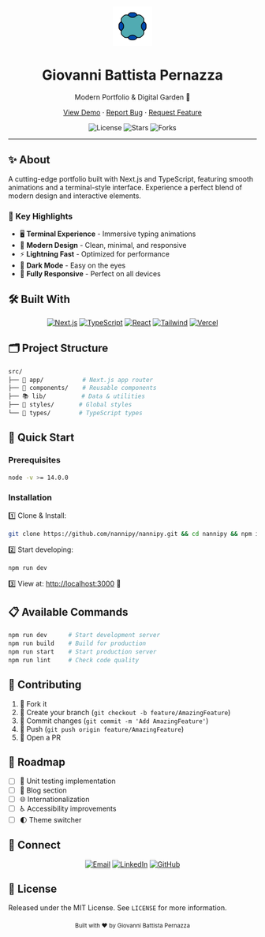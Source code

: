 
<div align="center">
  <img src="public/favicon.svg" alt="Portfolio Logo" width="80" height="80">
  <h1>Giovanni Battista Pernazza</h1>
  <p>Modern Portfolio & Digital Garden 🌱</p>

  <p>
    <a href="https://nannipy.vercel.app">View Demo</a>
    ·
    <a href="https://github.com/nannipy/nannipy/issues">Report Bug</a>
    ·
    <a href="https://github.com/nannipy/nannipy/issues">Request Feature</a>
  </p>

  <img src="https://img.shields.io/github/license/nannipy/nannipy?style=flat-square" alt="License">
  <img src="https://img.shields.io/github/stars/nannipy/nannipy?style=flat-square" alt="Stars">
  <img src="https://img.shields.io/github/forks/nannipy/nannipy?style=flat-square" alt="Forks">
</div>

---

## ✨ About

A cutting-edge portfolio built with Next.js and TypeScript, featuring smooth animations and a terminal-style interface. Experience a perfect blend of modern design and interactive elements.

### 🎯 Key Highlights

- 🖥️ **Terminal Experience** - Immersive typing animations
- 🎨 **Modern Design** - Clean, minimal, and responsive
- ⚡ **Lightning Fast** - Optimized for performance
- 🌙 **Dark Mode** - Easy on the eyes
- 📱 **Fully Responsive** - Perfect on all devices

## 🛠️ Built With

<div align="center">

[![Next.js](https://img.shields.io/badge/Next.js-black?style=for-the-badge&logo=next.js&logoColor=white)](https://nextjs.org/)
[![TypeScript](https://img.shields.io/badge/TypeScript-007ACC?style=for-the-badge&logo=typescript&logoColor=white)](https://www.typescriptlang.org/)
[![React](https://img.shields.io/badge/React-20232A?style=for-the-badge&logo=react&logoColor=61DAFB)](https://reactjs.org/)
[![Tailwind](https://img.shields.io/badge/Tailwind_CSS-38B2AC?style=for-the-badge&logo=tailwind-css&logoColor=white)](https://tailwindcss.com/)
[![Vercel](https://img.shields.io/badge/Vercel-000000?style=for-the-badge&logo=vercel&logoColor=white)](https://vercel.com)

</div>

## 🗂️ Project Structure

```bash
src/
├── 📱 app/           # Next.js app router
├── 🧩 components/    # Reusable components
├── 📚 lib/          # Data & utilities
├── 🎨 styles/       # Global styles
└── 📝 types/        # TypeScript types
```

## 🚀 Quick Start

### Prerequisites

```bash
node -v >= 14.0.0
```

### Installation

1️⃣ Clone & Install:
```bash
git clone https://github.com/nannipy/nannipy.git && cd nannipy && npm install
```

2️⃣ Start developing:
```bash
npm run dev
```

3️⃣ View at: [http://localhost:3000](http://localhost:3000) 🎉

## 📋 Available Commands

```bash
npm run dev      # Start development server
npm run build    # Build for production
npm run start    # Start production server
npm run lint     # Check code quality
```

## 🤝 Contributing

1. 🔱 Fork it
2. 🌿 Create your branch (`git checkout -b feature/AmazingFeature`)
3. 💫 Commit changes (`git commit -m 'Add AmazingFeature'`)
4. 🚀 Push (`git push origin feature/AmazingFeature`)
5. 🎉 Open a PR

## 📌 Roadmap

- [ ] 🧪 Unit testing implementation
- [ ] 📝 Blog section
- [ ] 🌐 Internationalization
- [ ] ♿ Accessibility improvements
- [ ] 🌓 Theme switcher

## 👤 Connect

<div align="center">

[![Email](https://img.shields.io/badge/Email-D14836?style=for-the-badge&logo=gmail&logoColor=white)](mailto:gb.pernazza@gmail.com)
[![LinkedIn](https://img.shields.io/badge/LinkedIn-0077B5?style=for-the-badge&logo=linkedin&logoColor=white)](https://www.linkedin.com/in/giovannibpernazza)
[![GitHub](https://img.shields.io/badge/GitHub-100000?style=for-the-badge&logo=github&logoColor=white)](https://github.com/nannipy)

</div>

## 📄 License

Released under the MIT License. See `LICENSE` for more information.


<div align="center">
  <sub>Built with ❤️ by Giovanni Battista Pernazza</sub>
</div>
